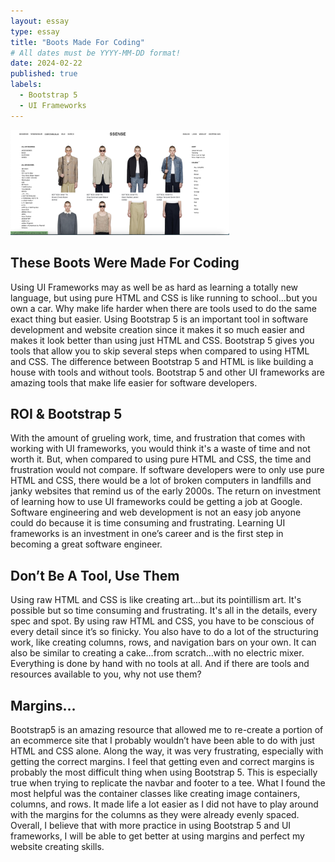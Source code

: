```yaml
---
layout: essay
type: essay
title: "Boots Made For Coding"
# All dates must be YYYY-MM-DD format!
date: 2024-02-22
published: true
labels:
  - Bootstrap 5
  - UI Frameworks
---
```


<img width="350px" class="rounded float-start pe-4" src="../img/ssense DIY.jpg">


## These Boots Were Made For Coding
Using UI Frameworks may as well be as hard as learning a totally new language, but using pure HTML and CSS is like running to school…but you own a car. Why make life harder when there are tools used to do the same exact thing but easier. Using Bootstrap 5 is an important tool in software development and website creation since it makes it so much easier and makes it look better than using just HTML and CSS. Bootstrap 5 gives you tools that allow you to skip several steps when compared to using HTML and CSS. The difference between Bootstrap 5 and HTML is like building a house with tools and without tools. Bootstrap 5 and other UI frameworks are amazing tools that make life easier for software developers. 

## ROI & Bootstrap 5	
With the amount of grueling work, time, and frustration that comes with working with UI frameworks, you would think it's a waste of time and not worth it. But, when compared to using pure HTML and CSS, the time and frustration would not compare. If software developers were to only use pure HTML and CSS, there would be a lot of broken computers in landfills and janky websites that remind us of the early 2000s. The return on investment of learning how to use UI frameworks could be getting a job at Google. Software engineering and web development is not an easy job anyone could do because it is time consuming and frustrating. Learning UI frameworks is an investment in one’s career and is the first step in becoming a great software engineer. 

## Don’t Be A Tool, Use Them
Using raw HTML and CSS is like creating art…but its pointillism art. It's possible but so time consuming and frustrating. It's all in the details, every spec and spot. By using raw HTML and CSS, you have to be conscious of every detail since it’s so finicky. You also have to do a lot of the structuring work, like creating columns, rows, and navigation bars on your own. It can also be similar to creating a cake…from scratch…with no electric mixer. Everything is done by hand with no tools at all. And if there are tools and resources available to you, why not use them? 

## 				Margins…
Bootstrap5 is an amazing resource that allowed me to re-create a portion of an ecommerce site that I probably wouldn’t have been able to do with just HTML and CSS alone. Along the way, it was very frustrating, especially with getting the correct margins. I feel that getting even and correct margins is probably the most difficult thing when using Bootstrap 5. This is especially true when trying to replicate the navbar and footer to a tee. What I found the most helpful was the container classes like creating image containers, columns, and rows. It made life a lot easier as I did not have to play around with the margins for the columns as they were already evenly spaced. Overall, I believe that with more practice in using Bootstrap 5 and UI frameworks, I will be able to get better at using margins and perfect my website creating skills. 
